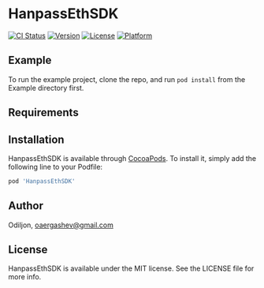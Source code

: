 # HanpassEthSDK

[![CI Status](https://img.shields.io/travis/Odiljon/HanpassEthSDK.svg?style=flat)](https://travis-ci.org/Odiljon/HanpassEthSDK)
[![Version](https://img.shields.io/cocoapods/v/HanpassEthSDK.svg?style=flat)](https://cocoapods.org/pods/HanpassEthSDK)
[![License](https://img.shields.io/cocoapods/l/HanpassEthSDK.svg?style=flat)](https://cocoapods.org/pods/HanpassEthSDK)
[![Platform](https://img.shields.io/cocoapods/p/HanpassEthSDK.svg?style=flat)](https://cocoapods.org/pods/HanpassEthSDK)

## Example

To run the example project, clone the repo, and run `pod install` from the Example directory first.

## Requirements

## Installation

HanpassEthSDK is available through [CocoaPods](https://cocoapods.org). To install
it, simply add the following line to your Podfile:

```ruby
pod 'HanpassEthSDK'
```

## Author

Odiljon, oaergashev@gmail.com

## License

HanpassEthSDK is available under the MIT license. See the LICENSE file for more info.
